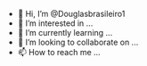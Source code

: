 - 👋 Hi, I’m @Douglasbrasileiro1
- 👀 I’m interested in ...
- 🌱 I’m currently learning ...
- 💞️ I’m looking to collaborate on ...
- 📫 How to reach me ...

<!---
Douglasbrasileiro1/Douglasbrasileiro1 is a ✨ special ✨ repository because its `README.md` (this file) appears on your GitHub profile.
You can click the Preview link to take a look at your changes.
---
drawboxes(rrr)
